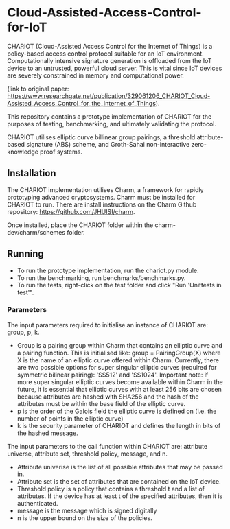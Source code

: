 # Cloud-Assisted-Access-Control-for-IoT

CHARIOT (Cloud-Assisted Access Control for the Internet of Things) is a policy-based access control protocol suitable for an IoT environment.
Computationally intensive signature generation is offloaded from the IoT device to an untrusted, powerful cloud server. This is vital since IoT devices are severely constrained in memory and computational power.

(link to original paper: https://www.researchgate.net/publication/329061206_CHARIOT_Cloud-Assisted_Access_Control_for_the_Internet_of_Things).

This repository contains a prototype implementation of CHARIOT for the purposes of testing, benchmarking, and ultimately validating the protocol.

CHARIOT utilises elliptic curve billinear group pairings, a threshold attribute-based signature (ABS) scheme, and Groth-Sahai non-interactive zero-knowledge proof systems.


## Installation

The CHARIOT implementation utilises Charm, a framework for rapidly prototyping advanced cryptosystems. Charm must be installed for CHARIOT to run. There are install instructions on the Charm Github repository: https://github.com/JHUISI/charm.

Once installed, place the CHARIOT folder within the charm-dev/charm/schemes folder. 


## Running

- To run the prototype implementation, run the chariot.py module.
- To run the benchmarking, run benchmarks/benchmarks.py.
- To run the tests, right-click on the test folder and click "Run 'Unittests in test'". 

### Parameters
The input parameters required to initialise an instance of CHARIOT are: group, p, k.
- Group is a pairing group within Charm that contains an elliptic curve and a pairing function. This is initialised like: group = PairingGroup(X) where X is the name of an elliptic curve offered within Charm. Currently, there are two possible options for super singular elliptic curves (required for symmetric bilinear pairing): 'SS512' and 'SS1024'. Important note: if more super singular elliptic curves become available within Charm in the future, it is essential that elliptic curves with at least 256 bits are chosen because attributes are hashed with SHA256 and the hash of the attributes must be within the base field of the elliptic curve.
- p is the order of the Galois field the elliptic curve is defined on (i.e. the number of points in the elliptic curve)
- k is the security parameter of CHARIOT and defines the length in bits of the hashed message.

The input parameters to the call function within CHARIOT are: attribute universe, attribute set, threshold policy, message, and n.
- Attribute univerise is the list of all possible attributes that may be passed in.
- Attribute set is the set of attributes that are contained on the IoT device.
- Threshold policy is a policy that contains a threshold t and a list of attributes. If the device has at least t of the specified attributes, then it is authenticated.
- message is the message which is signed digitally
- n is the upper bound on the size of the policies.
